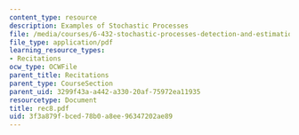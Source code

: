 ```yaml
---
content_type: resource
description: Examples of Stochastic Processes
file: /media/courses/6-432-stochastic-processes-detection-and-estimation-spring-2004/3f3a879fbced78b0a8ee96347202ae89_rec8.pdf
file_type: application/pdf
learning_resource_types:
- Recitations
ocw_type: OCWFile
parent_title: Recitations
parent_type: CourseSection
parent_uid: 3299f43a-a442-a330-20af-75972ea11935
resourcetype: Document
title: rec8.pdf
uid: 3f3a879f-bced-78b0-a8ee-96347202ae89
---
```

